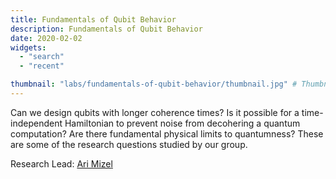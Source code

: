 ```yaml
---
title: Fundamentals of Qubit Behavior
description: Fundamentals of Qubit Behavior
date: 2020-02-02
widgets:
  - "search"
  - "recent"

thumbnail: "labs/fundamentals-of-qubit-behavior/thumbnail.jpg" # Thumbnail image
---
```

Can we design qubits with longer coherence times?  Is it possible for a time-independent Hamiltonian to prevent noise from decohering a quantum computation?  Are there fundamental physical limits to quantumness?  These are some of the research questions studied by our group.

Research Lead: [Ari Mizel](http://arimizel.com/)

